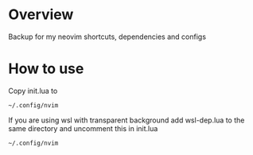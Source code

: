 # Overview
Backup for my neovim shortcuts, dependencies and configs

# How to use
Copy init.lua to
```
~/.config/nvim
```
If you are using wsl with transparent background add wsl-dep.lua to the same directory and uncomment this in init.lua
```
~/.config/nvim
```
